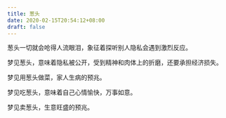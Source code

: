 ```yaml
---
title: 葱头
date: 2020-02-15T20:54:12+08:00
draft: false
---
```


葱头一切就会呛得人流眼泪，象征着探听别人隐私会遇到激烈反应。

梦见葱头，意味着隐私被公开，受到精神和肉体上的折磨，还要承担经济损失。

梦见用葱头做菜，家人生病的预兆。

梦见吃葱头，意味着自己心情愉快，万事如意。

梦见卖葱头，生意旺盛的预兆。